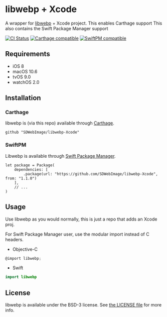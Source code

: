 # libwebp + Xcode

A wrapper for [libwebp](https://github.com/webmproject/libwebp) + Xcode project.
This enables Carthage support
This also contains the Swift Package Manager support

[![CI Status](http://img.shields.io/travis/SDWebImage/libwebp-Xcode.svg?style=flat)](https://travis-ci.org/SDWebImage/libwebp-Xcode)
[![Carthage compatible](https://img.shields.io/badge/Carthage-compatible-4BC51D.svg?style=flat)](https://github.com/SDWebImage/libwebp-Xcode)
[![SwiftPM compatible](https://img.shields.io/badge/SwiftPM-compatible-brightgreen.svg)](https://swift.org/package-manager/)

## Requirements

+ iOS 8
+ macOS 10.6
+ tvOS 9.0
+ watchOS 2.0

## Installation

### Carthage

libwebp is (via this repo) available through [Carthage](https://github.com/Carthage/Carthage).

```
github "SDWebImage/libwebp-Xcode"
```

### SwiftPM

Libwebp is available through [Swift Package Manager](https://img.shields.io/badge/SwiftPM-compatible-brightgreen.svg).

```
let package = Package(
    dependencies: [
        .package(url: "https://github.com/SDWebImage/libwebp-Xcode", from: "1.1.0")
    ],
    // ...
)
```

## Usage

Use libwebp as you would normally, this is just a repo that adds an Xcode proj.

For Swift Package Manager user, use the modular import instead of C headers.

+ Objective-C

```objective-c
@import libwebp;
```

+ Swift

```swift
import libwebp
```

## License

libwebp is available under the BSD-3 license. See [the LICENSE file](https://github.com/webmproject/libwebp/blob/master/COPYING) for more info.



